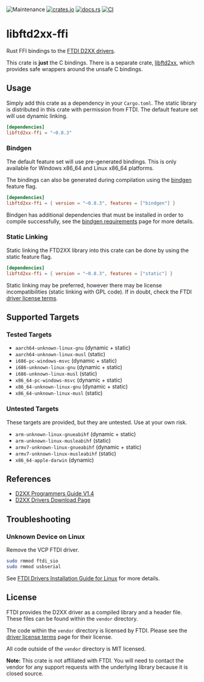 ![Maintenance](https://img.shields.io/badge/maintenance-passively--maintained-yellowgreen.svg)
[![crates.io](https://img.shields.io/crates/v/libftd2xx-ffi.svg)](https://crates.io/crates/libftd2xx-ffi)
[![docs.rs](https://docs.rs/libftd2xx-ffi/badge.svg)](https://docs.rs/libftd2xx-ffi/)
[![CI](https://github.com/newAM/libftd2xx-ffi-rs/workflows/CI/badge.svg)](https://github.com/newAM/libftd2xx-ffi-rs/actions)

# libftd2xx-ffi

Rust FFI bindings to the [FTDI D2XX drivers].

This crate is **just** the C bindings.
There is a separate crate, [libftd2xx], which provides safe wrappers around
the unsafe C bindings.

## Usage
Simply add this crate as a dependency in your `Cargo.toml`.
The static library is distributed in this crate with permission from FTDI.
The default feature set will use dynamic linking.

```toml
[dependencies]
libftd2xx-ffi = "~0.8.3"
```

### Bindgen
The default feature set will use pre-generated bindings.
This is only available for Windows x86_64 and Linux x86_64 platforms.

The bindings can also be generated during compilation using the [bindgen]
feature flag.
```toml
[dependencies]
libftd2xx-ffi = { version = "~0.8.3", features = ["bindgen"] }
```

Bindgen has additional dependencies that must be installed in order to
compile successfully, see the [bindgen requirements] page for more details.

### Static Linking
Static linking the FTD2XX library into this crate can be done by using
the static feature flag.
```toml
[dependencies]
libftd2xx-ffi = { version = "~0.8.3", features = ["static"] }
```
Static linking may be preferred, however there may be license
incompatibilities (static linking with GPL code).
If in doubt, check the FTDI [driver license terms].

## Supported Targets

### Tested Targets

* `aarch64-unknown-linux-gnu` (dynamic + static)
* `aarch64-unknown-linux-musl` (static)
* `i686-pc-windows-msvc` (dynamic + static)
* `i686-unknown-linux-gnu` (dynamic + static)
* `i686-unknown-linux-musl` (static)
* `x86_64-pc-windows-msvc` (dynamic + static)
* `x86_64-unknown-linux-gnu` (dynamic + static)
* `x86_64-unknown-linux-musl` (static)

### Untested Targets

These targets are provided, but they are untested.
Use at your own risk.

* `arm-unknown-linux-gnueabihf` (dynamic + static)
* `arm-unknown-linux-musleabihf` (static)
* `armv7-unknown-linux-gnueabihf` (dynamic + static)
* `armv7-unknown-linux-musleabihf` (static)
* `x86_64-apple-darwin` (dynamic)

## References

* [D2XX Programmers Guide V1.4]
* [D2XX Drivers Download Page]

## Troubleshooting
### Unknown Device on Linux
Remove the VCP FTDI driver.
```bash
sudo rmmod ftdi_sio
sudo rmmod usbserial
```
See [FTDI Drivers Installation Guide for Linux] for more details.

## License
FTDI provides the D2XX driver as a compiled library and a header file.
These files can be found within the `vendor` directory.

The code within the `vendor` directory is licensed by FTDI.
Please see the [driver license terms] page for their license.

All code outside of the `vendor` directory is MIT licensed.

**Note:** This crate is not affiliated with FTDI.
You will need to contact the vendor for any support requests with the
underlying library because it is closed source.

[bindgen requirements]: https://rust-lang.github.io/rust-bindgen/requirements.html
[bindgen]: https://github.com/rust-lang/rust-bindgen
[D2XX Drivers Download Page]: https://www.ftdichip.com/Drivers/D2XX.htm
[D2xx Programmers Guide V1.4]: https://ftdichip.com/document/programming-guides/
[driver license terms]: https://ftdichip.com/driver-licence-terms-details/
[FTDI D2XX drivers]: https://www.ftdichip.com/Drivers/D2XX.htm
[FTDI Drivers Installation Guide for Linux]: http://www.ftdichip.cn/Support/Documents/AppNotes/AN_220_FTDI_Drivers_Installation_Guide_for_Linux.pdf
[libftd2xx]: https://github.com/newAM/libftd2xx-rs
[Rust Edition Guide]: https://doc.rust-lang.org/edition-guide/rust-2018/platform-and-target-support/musl-support-for-fully-static-binaries.html
